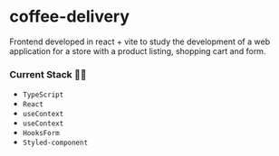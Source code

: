 # coffee-delivery

Frontend developed in react + vite to study the development of a web application for a store with a product listing, shopping cart and form.

### Current Stack :technologist:
- `TypeScript`
- `React`
- `useContext`
- `useContext`
- `HooksForm`
- `Styled-component`
